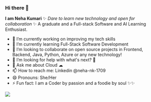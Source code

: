 ### Hi there 👋

**I am Neha Kumari**  ✨ _Dare to learn new technology and open for collaboration_ ✨ A graduate and a Full-stack Software and AI Learning Enthusiast.

- 🔭 I’m currently working on improving my tech skills
- 🌱 I’m currently learning Full-Stack Software Development
- 👯 I’m looking to collaborate on open source projects in Frontend, Backend, Java, Python, Azure or any new technology!
- 🤔 I’m looking for help with what's next? 👀
- 💬 Ask me about Cloud ☁
- 📫 How to reach me: Linkedin @neha-nk-1709
- 😄 Pronouns: She/Her
- ⚡ Fun fact: I am a Coder by passion and a foodie by soul ✨✨

<div>
  <!--<img src="https://github.com/devicons/devicon/blob/master/icons/java/java-original-wordmark.svg" title="Java" alt="Java" width="48" height="50"/>&nbsp;
  <img src="https://github.com/devicons/devicon/blob/master/icons/python/python-original-wordmark.svg" title="Python" alt="Python" width="40" height="40"/>&nbsp;
  <img src="https://github.com/devicons/devicon/blob/master/icons/azure/azure-original-wordmark.svg" title="Azure" alt="Azure" width="80" height="80"/> <br><br><br>-->
  <img src="https://github-readme-stats.vercel.app/api/top-langs/?username=Nehank1709&exclude_repo=2D_Box_Game,Jupyter-Notebooks-Projects&layout=donut" />
 </div>
 
